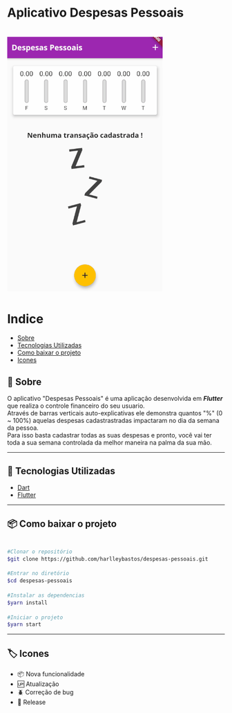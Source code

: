 # Aplicativo Despesas Pessoais

<h1 aling="center">
    <img src="assets/images/despesaspessoais.gif"></img>
</h1>

# Indice

- [Sobre](#-sobre)
- [Tecnologias Utilizadas](#-tecnologias-utilizadas)
- [Como baixar o projeto](#-como-baixar-o-projeto)
- [Icones](#-icones)

## 📜 Sobre

O aplicativo "Despesas Pessoais" é uma aplicação desenvolvida em ***Flutter*** que realiza o controle financeiro do seu usuario.<br>
Através de barras verticais auto-explicativas ele demonstra quantos "%" (0 ~ 100%) aquelas despesas cadastrastradas impactaram no dia da semana da pessoa. <br>Para isso basta cadastrar todas as suas despesas e pronto, você vai ter toda a sua semana controlada da melhor maneira na palma da sua mão.

----

## 🚀 Tecnologias Utilizadas

- [Dart](https://dart.dev/)
- [Flutter](https://flutter.dev/)

---

## 📦 Como baixar o projeto

```bash

#Clonar o repositório
$git clone https://github.com/harlleybastos/despesas-pessoais.git

#Entrar no diretório
$cd despesas-pessoais

#Instalar as dependencias
$yarn install

#Iniciar o projeto
$yarn start

```
---
## 🏷 Icones
- :package: Nova funcionalidade
- :up: Atualização
- :beetle: Correção de bug
- :checkered_flag: Release
